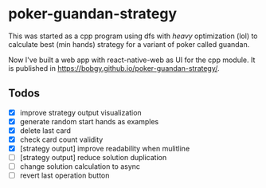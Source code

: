 # poker-guandan-strategy

This was started as a cpp program using dfs with _heavy_ optimization (lol) to calculate best (min hands) strategy for a variant of poker called guandan.

Now I've built a web app with react-native-web as UI for the cpp module. It is published in https://bobgy.github.io/poker-guandan-strategy/.

## Todos

- [x] improve strategy output visualization
- [x] generate random start hands as examples
- [x] delete last card
- [x] check card count validity
- [x] [strategy output] improve readability when mulitline
- [ ] [strategy output] reduce solution duplication
- [ ] change solution calculation to async
- [ ] revert last operation button
